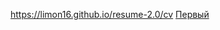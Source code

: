 https://limon16.github.io/resume-2.0/cv
[Первый](https://limon16.github.io/html/index.html "Первый")
